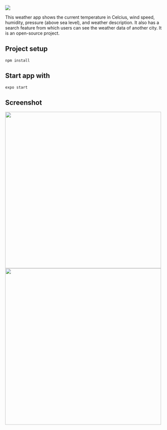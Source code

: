 <img src="https://github.com/abhishek622/projects/blob/main/weather-app/react-native/assets/poster.png"/>

This weather app shows the current temperature in Celcius, wind speed, humidity, pressure (above sea level), and weather description. It also has a search feature from which users can see the weather data of another city. It is an open-source project.

## Project setup

`npm install`

## Start app with

`expo start`

## Screenshot

<img src="https://github.com/abhishek622/projects/blob/main/weather-app/react-native/assets/home_screen.png" height="500"/> <img src="https://github.com/abhishek622/projects/blob/main/weather-app/react-native/assets/search_screen.png" height="500"/>
